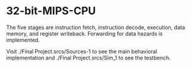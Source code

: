 # 32-bit-MIPS-CPU
The five stages are instruction fetch, instruction decode, execution, data memory, and register writeback.
Forwarding for data hazards is implemented.

Visit ./Final Project.srcs/Sources-1 to see the main behavioral implementation and ./Final Project.srcs/Sim_1 to see the testbench.

